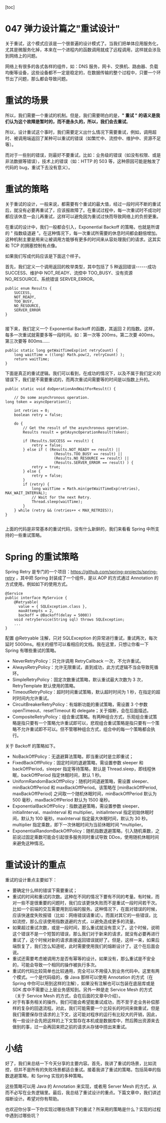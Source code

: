 [toc]
# 047 弹力设计篇之"重试设计"

关于重试，这个模式应该是一个很普遍的设计模式了。当我们把单体应用服务化，尤其是微服务化掉，本来在一个进程内的函数调用就成了远程调用，这样就会涉及到网络上的问题。

网络上有很多的各式各样的组件，如：DNS 服务，网卡、交换机、路由器、负载均衡等设备，这些设备都不一定是稳定的，在数据传输的整个过程中，只要一个环节出了问题，那么都会导致问题。

# 重试的场景

所以，我们需要一个重试的机制。但是，我们需要明白的是，**" 重试 " 的语义是我们认为这个故障是暂时的，而不是永久的，所以，我们会去重试**。

所以，设计重试这个事时，我们需要定义出什么情况下需要重试，例如，调用超时、被调用端返回了某种可以重试的错误（如繁忙中、流控中、维护中、资源不足等）。

而对于一些别的错误，则最好不要重试，比如：业务级的错误（如没有权限、或是非法数据等错误），技术上的错误（如：HTTP 的 503 等，这种原因可能是触发了代码的 bug，重试下去没有意义）。

# 重试的策略

关于重试的设计，一般来说，都需要有个重试的最大值，经过一段时间不断的重试后，就没有必要再重试了，应该报故障了。在重试过程中，每一次重试时不成功时都应该休息一会儿再重试，这样可以避免因为重试过快而导致网络上的负担更重。

在重试的设计中，我们一般都会引入，Exponential Backoff 的策略，也就是所谓的 " 指数级退避 "。在这种情况下，每一次重试所需要的休息时间都会翻倍增加。这种机制主要是用来让被调用方能够有更多的时间来从容处理我们的请求。这其实和 TCP 的拥塞控制有点像。

如果我们写成代码应该是下面这个样子。

首先，我们定义一个调用返回的枚举类型，其中包括了 5 种返回错误------成功 SUCCESS、维护中 NOT_READY、流控中 TOO_BUSY、没有资源 NO_RESOURCE、系统错误 SERVER_ERROR。

```hljs language-cpp
public enum Results {
    SUCCESS, 
    NOT_READY, 
    TOO_BUSY,
    NO_RESOURCE,
    SERVER_ERROR
}
 
```

接下来，我们定义一个 Exponential Backoff 的函数，其返回 2 的指数。这样，每多一次重试就需要多等一段时间。如：第一次等 200ms，第二次要 400ms，第三次要等 800ms......

```hljs language-cpp
public static long getWaitTimeExp(int retryCount) {
    long waitTime = ((long) Math.pow(2, retryCount) );
    return waitTime;
}
```

下面是真正的重试逻辑。我们可以看到，在成功的情况下，以及不属于我们定义的错误下，我们是不需要重试的，而两次重试间需要等的时间是以指数上升的。

```hljs language-java
public static void doOperationAndWaitForResult() {
    
    // Do some asynchronous operation.
long token = asyncOperation();
 
    int retries = 0;
    boolean retry = false;
 
    do {
        // Get the result of the asynchronous operation.
        Results result = getAsyncOperationResult(token);
 
        if (Results.SUCCESS == result) {
            retry = false;
        } else if ( (Results.NOT_READY == result) ||
                      (Results.TOO_BUSY == result) ||
                      (Results.NO_RESOURCE == result) ||
                      (Results.SERVER_ERROR == result) ) {
            retry = true;
        } else {
            retry = false;
        }
        if (retry) {
            long waitTime = Math.min(getWaitTimeExp(retries), MAX_WAIT_INTERVAL);
            // Wait for the next Retry.
            Thread.sleep(waitTime);
        }
    } while (retry && (retries++ < MAX_RETRIES));
}
 
```

上面的代码是非常基本的重试代码，没有什么新鲜的，我们来看看 Spring 中所支持的一些重试策略。

# Spring 的重试策略

Spring Retry 是专门的一个项目：<https://github.com/spring-projects/spring-retry> ，其中把 Spring 封装成了一个组件，是以 AOP 的方式通过 Annotation 的方式使用。例如如下的使用方式。

```hljs language-less
@Service
public interface MyService {
    @Retryable(
      value = { SQLException.class }, 
      maxAttempts = 2,
      backoff = @Backoff(delay = 5000))
    void retryService(String sql) throws SQLException;
    ...
}
```

配置 @Retryable 注解，只对 SQLException 的异常进行重试，重试两次，每次延时 5000ms。相关的细节可以看相应的文档。我在这里，只想让你看一下 Spring 有哪些重试的策略。

* NeverRetryPolicy：只允许调用 RetryCallback 一次，不允许重试。
* AlwaysRetryPolicy：允许无限重试，直到成功，此方式逻辑不当会导致死循环。
* SimpleRetryPolicy：固定次数重试策略，默认重试最大次数为 3 次，RetryTemplate 默认使用的策略。
* TimeoutRetryPolicy：超时时间重试策略，默认超时时间为 1 秒，在指定的超时时间内允许重试。
* CircuitBreakerRetryPolicy：有熔断功能的重试策略，需设置 3 个参数 openTimeout、resetTimeout 和 delegate；关于熔断，会在后面描述。
* CompositeRetryPolicy：组合重试策略。有两种组合方式，乐观组合重试策略是指只要有一个策略允许重试即可以，悲观组合重试策略是指只要有一个策略不允许重试即不可以。但不管哪种组合方式，组合中的每一个策略都会执行。

关于 Backoff 的策略如下。

* NoBackOffPolicy：无退避算法策略，即当重试时是立即重试；
* FixedBackOffPolicy：固定时间的退避策略，需设置参数 sleeper 和 backOffPeriod，sleeper 指定等待策略，默认是 Thread.sleep，即线程休眠，backOffPeriod 指定休眠时间，默认 1 秒。
* UniformRandomBackOffPolicy：随机时间退避策略，需设置 sleeper、minBackOffPeriod 和 maxBackOffPeriod。该策略在 \[minBackOffPeriod, maxBackOffPeriod\] 之间取一个随机休眠时间，minBackOffPeriod 默认为 500 毫秒，maxBackOffPeriod 默认为 1500 毫秒。
* ExponentialBackOffPolicy：指数退避策略，需设置参数 sleeper、initialInterval、maxInterval 和 multiplier。initialInterval 指定初始休眠时间，默认为 100 毫秒。maxInterval 指定最大休眠时间，默认为 30 秒。multiplier 指定乘数，即下一次休眠时间为当前休眠时间 \*multiplier。
* ExponentialRandomBackOffPolicy：随机指数退避策略，引入随机乘数，之前说过固定乘数可能会引起很多服务同时重试导致 DDos，使用随机休眠时间来避免这种情况。

# 重试设计的重点

重试的设计重点主要如下：

* 要确定什么样的错误下需要重试；
* 重试的时间和重试的次数。这种在不同的情况下要有不同的考量。有时候，而对一些不是很重要的问题时，我们应该更快失败而不是重试一段时间若干次。比如一个前端的交互需要用到后端的服务。这种情况下，在面对错误的时候，应该快速度失败报错（比如：网络错误请重试）。而面对其它的一些错误，比如流控，那么应该使用指数退避的方式，以避免造成更多的流量。
* 如果超过重试次数，或是一段时间，那么重试就没有意义了。这个时候，说明这个错误不是一个短暂的错误，那么我们对于新来的请求，就没有必要再进行重试了，这个时候对新的请求直接返回错误就好了。但是，这样一来，如果后端恢复了，我们怎么知道呢，此时需要使用我们的熔断设计了。这个在后面会说。
* 重试还需要考虑被调用方是否有幂等的设计。如果没有，那么重试是不安全的，可能会导致一个相同的操作被执行多次。
* 重试的代码比较简单也比较通用，完全可以不用侵入到业务代码中。这里有两个模式。一个是代码级的，像 Java 那样可以使用 Annotation 的方式（在 Spring 中你可以用到这样的注解），如果没有注解也可以包装在底层库或是 SDK 库中不需要让上层业务感知到。另外一种是走 Service Mesh 的方式（关于 Service Mesh 的方式，会在后面的文章中介绍）。
* 对于有事务相关的操作。我们可能会希望能重试成功，而不至于走业务补偿那样的复杂的回退流程。对此，我们可能需要一个比较长的时间来做重试，但是我们需要保存住请求的上下文，这可能对程序的运行有比较大的开销，因此，有一些设计会先把这样的上下文暂存在本机或是数据库中，然后腾出资源来去做别的事，过一会再回来把之前的请求从存储中捞出来重试。

# 小结

好了，我们来总结一下今天分享的主要内容。首先，我讲了重试的场景，比如流控，但并不是所有的失败场景都适合重试。接着我讲了重试的策略，包括简单的指数退避策略，和 Spring 实现的多种策略。

这些策略可以用 Java 的 Annotation 来实现，或者用 Server Mesh 的方式，从而不必写在业务逻辑里。最后，我总结了重试设计的重点。下篇文章中，我们讲述熔断设计。希望对你有帮助。

也欢迎你分享一下你实现过哪些场景下的重试？所采用的策略是什么？实现的过程中遇到过哪些坑？  
